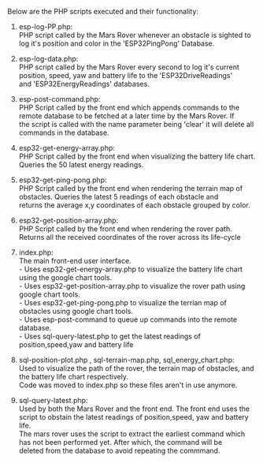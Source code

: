Below are the PHP scripts executed and their functionality:

1. esp-log-PP.php:  
        PHP script called by the Mars Rover whenever an obstacle is sighted to log it's position and color in the 'ESP32PingPong' Database.  

2. esp-log-data.php:  
        PHP script called by the Mars Rover every second to log it's current position, speed, yaw and battery life to the 'ESP32DriveReadings'   
        and 'ESP32EnergyReadings' databases.  

3. esp-post-command.php:  
        PHP Script called by the front end which appends commands to the remote database to be fetched at a later time by the Mars Rover. If   
        the script is called with the name parameter being 'clear' it will delete all commands in the database.  

4. esp32-get-energy-array.php:  
        PHP Script called by the front end when visualizing the battery life chart. Queries the 50 latest energy readings.  

5. esp32-get-ping-pong.php:  
        PHP Script called by the front end when rendering the terrain map of obstacles. Queries the latest 5 readings of each obstacle and  
        returns the average x,y coordinates of each obstacle grouped by color.  

6. esp32-get-position-array.php:  
        PHP Script called by the front end when rendering the rover path. Returns all the received coordinates of the rover across its life-cycle  

7. index.php:  
        The main front-end user interface.   
                - Uses esp32-get-energy-array.php to visualize the battery life chart using the google chart tools.  
                - Uses esp32-get-position-array.php to visualize the rover path using google chart tools.  
                - Uses esp32-get-ping-pong.php to visualize the terrian map of obstacles using google chart tools.  
                - Uses esp-post-command to queue up commands into the remote database.  
                - Uses sql-query-latest.php to get the latest readings of position,speed,yaw and battery life  
        
8. sql-position-plot.php , sql-terrain-map.php, sql_energy_chart.php:  
        Used to visualize the path of the rover, the terrain map of obstacles, and the battery life chart respectively.   
        Code was moved to index.php so these files aren't in use anymore.   

9. sql-query-latest.php:  
        Used by both the Mars Rover and the front end. The front end uses the script to obstain the latest readings of position,speed, yaw and battery life.  
        The mars rover uses the script to extract the earliest command which has not been performed yet. After which, the command will be  
        deleted from the database to avoid repeating the commmand.  

